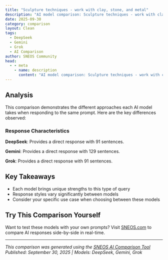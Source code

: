 ```yaml
---
title: "Sculpture techniques - work with clay, stone, and metal"
description: "AI model comparison: Sculpture techniques - work with clay, stone, and metal..."
date: 2025-09-30
category: comparison
layout: Clean
tags:
  - DeepSeek
  - Gemini
  - Grok
  - AI Comparison
author: SNEOS Community
head:
  - - meta
    - name: description
      content: "AI model comparison: Sculpture techniques - work with clay, stone, and metal..."
---
```


<ChatComparison
  title="Sculpture techniques - work with clay, stone, and metal"
  prompt="Sculpture techniques - work with clay, stone, and metal"
  :responses='{"DeepSeek": "Of course. Sculpture is a vast and rewarding art form with techniques spanning millennia. Here is a comprehensive guide to the fundamental techniques for working with clay, stone, and metal.\n\n---\n\n### Introduction: The Two Main Approaches\nBefore diving into materials, it\u0027s helpful to understand the two primary sculptural processes:\n\n1. **Additive (Modeling):** Building up a form by adding material. The primary example is working with clay.\n2. **Subtractive (Carving):** Removing material from a solid block to reveal the form within. The primary example is working with stone or wood.\n3. **Constructive/Assembling (A third, modern approach):** Joining pre-formed pieces of material (e.g., welding metal, assembling found objects).\n\n---\n\n### 1. Working with Clay (An Additive Process)\n\nClay is the most pliable and immediate sculpting material, ideal for modeling and capturing expression.\n\n#### Key Techniques:\n\n* **Hand-Building:** The most ancient techniques.\n * **Pinching:** Starting with a ball of clay, you press your thumb into the center and gently pinch and rotate the walls to create a pot or hollow form.\n * **Coiling:** Rolling out long \u0022snakes\u0022 or coils of clay and stacking them, then blending them together to build walls. Excellent for organic, asymmetrical forms.\n * **Slab Building:** Rolling out flat sheets (slabs) of clay and joining them to create geometric or angular forms.\n\n* **Modeling:** The process of building up the form by adding and shaping soft clay. You use your hands and simple tools to define details, textures, and anatomy.\n\n* **Using a Armature:** For larger or more complex clay sculptures, you build a skeletal framework (the armature) from wire, wood, or other materials to support the weight of the clay and prevent collapse.\n\n* **Surface Techniques:**\n * **Sgraffito:** Scratching through a layer of slip (liquid clay) to reveal the contrasting clay color beneath.\n * **Burnishing:** Polishing the surface with a smooth tool before firing to create a shiny, sealed surface.\n * **Applying Slip:** Using slip as a \u0022glue\u0022 to attach pieces or for decorative effects.\n\n#### The Firing Process:\nClay sculptures (now called \u0022greenware\u0022) must be fired in a kiln to become permanent (\u0022bisqueware\u0022). They can then be left as-is or finished with glaze and fired again.\n\n#### Advanced Method: Slip Casting\nCreating a plaster mold from an original model. Liquid clay (slip) is poured into the mold. The plaster absorbs water, leaving a layer of solid clay on the mold\u0027s interior. The excess slip is poured out, and the hollow clay piece is removed once firm and then fired.\n\n---\n\n### 2. Working with Stone (A Subtractive Process)\n\nStone carving is a discipline of patience and foresight. It is a reductive process; once material is removed, it cannot be put back.\n\n#### The Process \u0026 Key Techniques:\n\n1. **Selection \u0026 Planning:** Choosing the right stone (softer like soapstone or alabaster for beginners, harder like marble or granite for experts). The sculptor must visualize the final form within the raw block.\n\n2. **Roughing Out:** Removing large, unwanted portions of stone to get the basic shape.\n * **Tools:** Point chisel (for rapid removal), pitcher (for splitting off large sections), heavy hammers and mallets.\n\n3. **Refining the Form:** Moving from the general shape to more specific details.\n * **Tools:** Claw chisel (creates a textured surface and refines the shape), flat chisel (for smoothing and defining planes).\n\n4. **Finishing \u0026 Polishing:**\n * **Rasp \u0026 File:** Abrasive tools for the final shaping and smoothing of the stone surface.\n * **Sanding:** Using progressively finer grits of sandpaper or abrasive pads (from 80 grit to over 1000 grit) to erase tool marks and create a smooth surface.\n * **Polishing:** Using powders like tin oxide or pumice with a damp cloth or felt wheel to bring the stone to a high, reflective shine. Some sculptures are left with a \u0022tooled\u0022 texture for aesthetic effect.\n\n#### Important Safety Note:\nStone carving creates fine, hazardous dust. **Always wear a certified respirator and safety glasses.**\n\n---\n\n### 3. Working with Metal (Both Additive and Constructive)\n\nMetalworking is incredibly diverse, ranging from casting molten metal to forging and assembling solid pieces.\n\n#### Primary Techniques:\n\n**A. Metal Casting** (An Additive Process)\nThis is the process of pouring molten metal into a mold. It\u0027s how many classic bronze sculptures are made.\n\n* **Lost-Wax Casting (Cire Perdue):** The most common and revered method for creating hollow metal sculptures.\n 1. An original model is created in clay or wax.\n 2. A mold (usually flexible) is made from the original.\n 3. A wax replica is created from that mold.\n 4. The wax replica is covered in a ceramic shell or plaster (the \u0022investment\u0022).\n 5. The mold is heated, melting the wax out (this is the \u0022lost wax\u0022) and hardening the shell.\n 6. Molten metal (e.g., bronze) is poured into the hollow cavity.\n 7. Once cool, the ceramic shell is broken away, revealing the metal casting.\n 8. The final step is **chasing**: cleaning the surface, welding seams, and re-adding fine details with tools.\n\n**B. Fabrication \u0026 Forming** (A Constructive Process)\nBuilding a sculpture by cutting, shaping, and joining pieces of metal.\n\n* **Forging:** Heating metal (usually steel) until it\u0027s red-hot and malleable, then hammering it into shape on an anvil.\n* **Cutting:** Using saws, plasma cutters, or torches to cut metal sheet or rod into desired shapes.\n* **Joining:**\n * **Welding:** Using high heat to melt the edges of metal pieces and fuse them together, often adding a filler rod. (MIG, TIG, and Arc welding are common types).\n * **Brazing \u0026 Soldering:** Using a lower-temperature filler metal (brass or solder) to join pieces. The base metal does not melt.\n* **Finishing:** Metal can be finished in countless ways: grinding, sanding, polishing, patinating (using chemicals to create a colored surface), or painting.\n\n---\n\n### Summary Table for Comparison\n\n| Technique | Primary Process | Key Tools | Key Concepts | Best For |\n| :--- | :--- | :--- | :--- | :--- |\n| **Clay** | **Additive** | Hands, loops, wires, kiln | Modeling, armature, plasticity, firing | Expressive, organic forms; prototypes for casting |\n| **Stone** | **Subtractive** | Point chisel, claw chisel, rasp, hammer | Carving, \u0022finding the form,\u0022 reduction | Monolithic, permanent forms; direct, physical engagement |\n| **Metal (Casting)** | **Additive** | Furnace, molds, chasing tools | Lost-wax process, hollow forms, patina | Durable, complex, and replicable sculptures |\n| **Metal (Fabrication)** | **Constructive** | Welder, torch, grinder, hammer | Joining, forging, assembly | Geometric forms, large-scale work, modern aesthetics |\n\n### Getting Started\n* **Clay:** The most accessible. Start with a low-fire, water-based clay and simple hand-building techniques.\n* **Stone:** Begin with a soft stone like soapstone or alabaster and a basic rasp/file set. **Safety first!**\n* **Metal:** Fabrication is more accessible than casting. A beginner can start with simple brazing or cold connections (bolts, rivets) using sheet metal or wire.\n\nEach material offers a unique dialogue between the artist and their medium, demanding different skills and rewarding with distinct forms of beauty.", "Gemini": "Okay, let\u0027s break down the key sculpture techniques for working with clay, stone, and metal. Each material presents unique challenges and opportunities, leading to distinct approaches.\n\n**I. Clay Sculpture Techniques**\n\nClay is a versatile and forgiving material, perfect for beginners and capable of incredible detail in the hands of a master. It\u0027s generally worked in three stages: *wet (plastic)*, *leather-hard*, and *bone-dry* (before firing).\n\n* **Additive Techniques (Building Up)**:\n\n * **Pinching:** Creating a form by squeezing and shaping a ball of clay with your fingers. Excellent for small, organic shapes.\n * **Coiling:** Rolling clay into long, snake-like coils and layering them on top of each other, joining them together by blending or scoring and slipping (see below). Good for creating vessels and textured surfaces.\n * **Slab Building:** Rolling clay into flat sheets (slabs) and cutting, shaping, and joining them together to create geometric or angular forms. Useful for boxes, architectural models, and other constructed shapes.\n * **Modeling:** Adding clay to a base form, building up volume and detail. This is a broad term encompassing many ways of adding clay. It often involves using tools to shape and smooth the added material.\n * **Sprigging:** Applying small, pre-made clay decorations (like flowers or figures) to a larger clay form.\n\n* **Subtractive Techniques (Taking Away)**:\n\n * **Carving:** Removing clay from a larger mass using tools to reveal the desired form. This is more common in the *leather-hard* stage, as the clay is firm enough to hold its shape but still soft enough to carve. Requires careful planning as mistakes are difficult to correct.\n\n* **Joining Techniques:**\n\n * **Scoring and Slipping:** This is *essential* for joining clay pieces. Scoring involves scratching the surfaces of the clay that will be joined. Slipping is applying a slurry of clay and water (slip) to the scored areas. The two pieces are then pressed together firmly, ensuring a strong bond. This prevents cracking during drying and firing.\n\n* **Surface Techniques:**\n\n * **Burnishing:** Polishing the surface of *leather-hard* clay with a smooth tool (like a spoon or stone) to create a shiny, reflective surface.\n * **Texturing:** Impressing patterns or textures into the clay surface using various tools or objects (e.g., stamps, fabrics, natural materials).\n * **Applying Slip/Underglaze:** Using liquid clay (slip) or commercially prepared underglazes to add color and decoration to the surface. These are applied before firing.\n * **Glazing:** Applying a glassy coating to the clay surface. Glazes fuse to the clay during a second firing, making the piece waterproof and adding color and visual interest.\n * **Sgraffito:** Scratching through a layer of slip or underglaze to reveal the clay body underneath, creating a contrasting design.\n\n* **Important Considerations for Clay:**\n\n * **Wedging:** Removing air bubbles from the clay by kneading it in a specific way. Air bubbles can cause explosions during firing.\n * **Drying:** Clay must be dried slowly and evenly to prevent cracking. Covering the piece with plastic or damp cloths helps to control the drying process.\n * **Firing:** Clay must be fired in a kiln to harden it and make it permanent. The firing temperature depends on the type of clay being used. Earthenware is fired at a lower temperature than stoneware or porcelain.\n * **Shrinkage:** Clay shrinks as it dries and fires. This must be taken into account when planning the size of the sculpture.\n\n**II. Stone Sculpture Techniques**\n\nStone sculpture is a subtractive process that requires patience, precision, and an understanding of the stone\u0027s properties. Different types of stone (marble, granite, limestone, sandstone) have varying hardness, grain, and workability.\n\n* **Planning \u0026 Preparation:**\n\n * **Selecting the Stone:** Choosing the right stone is crucial. Consider its color, grain, hardness, and susceptibility to weathering.\n * **Sketching \u0026 Modeling:** Creating sketches or a small clay model (maquette) to visualize the final sculpture.\n * **Marking the Stone:** Transferring the design onto the stone using measuring tools, pencils, and sometimes a compass.\n\n* **Roughing Out (Removing Large Amounts of Stone):**\n\n * **Point Chisel \u0026 Hammer:** A pointed chisel used to remove large pieces of stone, creating a rough outline of the sculpture.\n * **Tooth Chisel (Claw Chisel):** A chisel with multiple teeth, used to remove stone more quickly and create a textured surface. Often used after the point chisel.\n * **Power Tools:** Angle grinders with diamond blades, rotary tools, and pneumatic hammers can significantly speed up the roughing-out process. *Safety gear is essential when using power tools.*\n\n* **Refining the Form (Adding Detail):**\n\n * **Flat Chisel:** A chisel with a flat blade, used to refine the shape and smooth the surface.\n * **Rounding Chisels:** Used for creating curves and rounded shapes.\n * **Rasps \u0026 Rifflers:** Abrasive tools used to remove small amounts of stone and refine the surface. Rifflers are smaller rasps with curved ends, useful for reaching tight spaces.\n\n* **Finishing (Polishing \u0026 Detailing):**\n\n * **Abrasives:** Progressively finer grades of sandpaper or abrasive pads are used to smooth and polish the stone surface.\n * **Polishing Compounds:** Applied with a polishing wheel or cloth to create a high-gloss finish.\n * **Specialized Tools:** Depending on the stone and desired effect, specialized tools like diamond-tipped engravers or carving knives may be used for fine details.\n\n* **Tools and Equipment:**\n\n * **Hammers:** Mallets (wooden or rubber) and steel hammers.\n * **Chisels:** Various shapes and sizes (point, tooth, flat, rounding).\n * **Rasps \u0026 Rifflers:** For smoothing and refining surfaces.\n * **Abrasives:** Sandpaper, abrasive pads, polishing compounds.\n * **Power Tools (Optional):** Angle grinders, rotary tools, pneumatic hammers.\n * **Safety Gear:** Safety glasses, gloves, dust mask or respirator, ear protection.\n * **Measuring Tools:** Calipers, rulers, measuring tapes.\n\n* **Important Considerations for Stone:**\n\n * **Stone Grain:** Understanding the grain of the stone is crucial for successful carving. Working against the grain can cause the stone to split or break.\n * **Dust Control:** Stone carving produces a lot of dust, which can be harmful to your lungs. Always wear a dust mask or respirator and work in a well-ventilated area.\n * **Patience and Perseverance:** Stone carving is a slow and demanding process. It requires patience, perseverance, and a willingness to learn from mistakes.\n * **Support:** The piece may require support as it is being worked on.\n\n**III. Metal Sculpture Techniques**\n\nMetal sculpture encompasses a wide range of techniques, from traditional forging to modern welding and casting. Different metals (steel, bronze, aluminum, copper) have different melting points, workability, and corrosion resistance.\n\n* **Additive Techniques (Joining Metal):**\n\n * **Welding:** Fusing metal pieces together using heat and pressure (and often a filler metal). Different types of welding include:\n * **Arc Welding (SMAW, GMAW, GTAW):** Uses an electric arc to create the heat for welding. SMAW (Shielded Metal Arc Welding - \u0022stick welding\u0022) is common and versatile. GMAW (Gas Metal Arc Welding - \u0022MIG welding\u0022) is faster and easier for beginners. GTAW (Gas Tungsten Arc Welding - \u0022TIG welding\u0022) is more precise and used for delicate work.\n * **Oxy-Acetylene Welding:** Uses a flame produced by burning oxygen and acetylene gas to melt and fuse the metal. Less common in modern sculpture but still useful for certain applications.\n * **Brazing:** Joining metal pieces together using a filler metal (brazing alloy) that melts at a lower temperature than the base metals. Creates a strong bond but is not as strong as welding.\n * **Soldering:** Similar to brazing, but uses a filler metal (solder) that melts at an even lower temperature. Used for joining small parts or creating electrical connections.\n * **Riveting:** Joining metal pieces together using rivets (metal fasteners). A mechanical joining method that is strong and durable.\n * **Bolting/Screwing:** Joining metal pieces together using bolts or screws. Allows for disassembly.\n\n* **Subtractive Techniques (Removing Metal):**\n\n * **Cutting:** Using saws, torches, or lasers to cut metal into desired shapes.\n * **Filing:** Using files to remove small amounts of metal and refine the shape.\n * **Grinding:** Using grinders to remove larger amounts of metal and smooth surfaces.\n * **Machining:** Using lathes, milling machines, and other machine tools to precisely shape metal.\n\n* **Forming Techniques (Changing the Shape of Metal):**\n\n * **Forging:** Shaping metal by heating it and hammering it into the desired form. Requires specialized tools and skills.\n * **Bending:** Using bending machines or hand tools to bend metal into curves or angles.\n * **Rolling:** Passing metal through rollers to reduce its thickness or create specific shapes.\n * **Stamping:** Pressing a die into metal to create a specific shape or pattern.\n * **Spinning:** Shaping metal by rotating it on a lathe while applying pressure with a forming tool.\n\n* **Casting Techniques (Pouring Molten Metal):**\n\n * **Lost-Wax Casting (Cire Perdue):** A traditional method where a wax model is covered in a ceramic shell, the wax is melted out, and molten metal is poured into the cavity. Allows for highly detailed sculptures.\n * **Sand Casting:** Pouring molten metal into a mold made of sand. A less precise method than lost-wax casting but suitable for larger and simpler shapes.\n * **Investment Casting:** Similar to Lost-Wax casting, but typically uses more advanced materials and precise control in the process.\n\n* **Surface Finishing Techniques:**\n\n * **Polishing:** Using abrasive compounds and polishing wheels to create a smooth, shiny surface.\n * **Grinding \u0026 Sanding:** To remove imperfections and create desired surface texture.\n * **Patination:** Applying chemicals to the metal surface to create a colored or textured finish.\n * **Painting/Powder Coating:** Applying a protective coating of paint or powder to the metal surface.\n\n* **Tools and Equipment:**\n\n * **Welding Equipment:** Welding machine, welding helmet, gloves, protective clothing.\n * **Cutting Tools:** Saws, torches, shears, plasma cutters.\n * **Grinding Tools:** Angle grinders, bench grinders, die grinders.\n * **Forming Tools:** Hammers, anvils, bending machines, rollers.\n * **Casting Equipment:** Furnace, crucibles, molds, pouring tools.\n * **Safety Gear:** Safety glasses, gloves, hearing protection, respirator.\n\n* **Important Considerations for Metal:**\n\n * **Metal Type:** Different metals have different properties that affect their workability and suitability for different projects.\n * **Safety:** Metalworking can be dangerous. Always wear appropriate safety gear and follow safe working practices.\n * **Ventilation:** Welding and other metalworking processes can produce fumes that are harmful to your health. Work in a well-ventilated area.\n * **Corrosion:** Some metals are susceptible to corrosion. Protect your sculptures with a protective coating or finish.\n\n**In Summary:**\n\nEach material offers unique artistic possibilities. Understanding the specific techniques and challenges associated with clay, stone, and metal will allow you to create compelling and durable sculptures. Don\u0027t be afraid to experiment and develop your own personal style! Remember that practice and patience are key to mastering any of these techniques. Good luck!\n", "Grok": "Sculpture is a versatile art form that involves creating three-dimensional works using a variety of materials and techniques. Below is an overview of the primary techniques for working with clay, stone, and metal, three of the most common materials used in sculpture.\n\n---\n\n### **1. Working with Clay**\nClay is a malleable, versatile material that is often used for both beginner and advanced sculptors. It can be shaped, fired, and finished in various ways.\n\n#### **Techniques for Clay Sculpture**\n- **Modeling (Hand-Building):**\n - **Pinching:** Start with a ball of clay and use your fingers to pinch and shape it into a form, often used for small bowls or figures.\n - **Coiling:** Roll out long, snake-like ropes of clay and layer them to build up the form. Join coils by smoothing or scoring (scratching the surface for better adhesion).\n - **Slab Building:** Roll clay into flat sheets, cut them into shapes, and assemble them into a structure, often for geometric or architectural forms.\n - Tools: Hands, wooden tools, wire loops, and rolling pins.\n \n- **Sculpting with Wet Clay (Additive Process):**\n - Build up the form by adding pieces of wet clay to create volume and details.\n - Keep the clay moist with a spray bottle or damp cloth to prevent cracking.\n \n- **Carving (Subtractive Process):**\n - Once the clay is leather-hard (partially dried and firm but still workable), carve away excess material to refine shapes and add details.\n - Tools: Wire loops, ribs, and carving tools.\n \n- **Casting with Slip (Liquid Clay):**\n - Pour liquid clay (slip) into a mold, allow it to set for a specific time to form a shell, then pour out excess slip. Once hardened, remove the piece from the mold.\n - Often used for mass production of ceramic objects.\n \n- **Firing and Finishing:**\n - **Bisque Firing:** Fire the clay in a kiln (around 1800\u20132000\u00B0F or 1000\u00B0C) to harden it into a porous state.\n - **Glazing:** Apply a glaze (liquid glass-like coating) to the bisque-fired piece for color and surface finish, then fire again at a higher temperature.\n - **Alternative Finishes:** Paint with acrylics, or leave unglazed for a natural look (e.g., terra cotta).\n\n#### **Types of Clay**\n- **Earthenware:** Low firing temperature, porous, often red or brown.\n- **Stoneware:** Higher firing temperature, durable, gray or brown.\n- **Porcelain:** High firing temperature, fine and white, more delicate.\n\n#### **Safety Tips**\n- Work in a well-ventilated area to avoid inhaling clay dust.\n- Clean tools and workspace to prevent contamination.\n\n---\n\n### **2. Working with Stone**\nStone sculpture is one of the oldest forms of art, requiring precision and patience due to the material\u2019s hardness. It is primarily a subtractive process (removing material to reveal the form).\n\n#### **Techniques for Stone Sculpture**\n- **Carving (Subtractive Process):**\n - Select a stone (e.g., marble, granite, limestone, or soapstone) based on hardness and desired finish.\n - Use chisels, mallets, hammers, and drills to remove large chunks of stone, working from rough shapes to fine details.\n - **Pointing:** Use a pointing machine or calipers to transfer measurements from a model or drawing to the stone for accuracy.\n - Tools: Flat chisels (for broad cuts), point chisels (for roughing out), hammers/mallets, pneumatic tools, and rasps (for smoothing).\n \n- **Finishing:**\n - Sand the surface with increasingly fine grits of sandpaper or abrasive stones to achieve a smooth finish.\n - Polishing: Use polishing pads or compounds to create a glossy surface (especially for marble).\n - Texturing: Leave rough textures or tool marks for artistic effect.\n\n#### **Types of Stone**\n- **Marble:** Medium hardness, polishes well, often white or veined (e.g., Carrara marble).\n- **Granite:** Very hard, durable, often used for outdoor sculptures, comes in various colors.\n- **Limestone:** Softer, easier to carve, but less durable, often beige or gray.\n- **Soapstone:** Very soft, easy to carve, ideal for beginners, often green or gray.\n\n#### **Safety Tips**\n- Wear protective gear like goggles, gloves, and a dust mask to avoid injury from stone chips and dust.\n- Use proper ventilation or work outdoors to avoid inhaling silica dust (especially with sandstone or granite).\n- Secure the stone on a stable base to prevent it from shifting while carving.\n\n---\n\n### **3. Working with Metal**\nMetal sculpture involves shaping, joining, and finishing metal materials through additive, subtractive, or casting processes. It often requires specialized tools and skills due to the material\u0027s strength and rigidity.\n\n#### **Techniques for Metal Sculpture**\n- **Welding and Fabrication (Additive Process):**\n - Join pieces of metal using welding techniques (e.g., arc welding, MIG, or TIG welding) to build forms.\n - Cut metal sheets, rods, or bars using saws, plasma cutters, or angle grinders, then assemble them into the desired shape.\n - Often used for large, industrial-style sculptures (e.g., works by Alexander Calder or David Smith).\n - Tools: Welding equipment, grinders, cutting torches, and clamps.\n \n- **Forging and Shaping:**\n - Heat metal in a forge until malleable, then hammer it on an anvil to shape it (blacksmithing techniques).\n - Use techniques like bending, twisting, or rolling to create curves and organic forms.\n - Often used for iron or steel sculptures.\n - Tools: Hammers, tongs, forges, and anvils.\n \n- **Casting (Mold-Based Process):**\n - Create a model in wax, clay, or another material, then make a mold (often using sand, plaster, or ceramic materials).\n - Melt metal (e.g., bronze, aluminum) in a furnace and pour it into the mold (lost-wax casting or sand casting).\n - Once cooled, break away the mold and clean the metal piece.\n - Refine details with chisels, files, or grinders.\n - Tools: Crucibles, furnaces, molds, and finishing tools.\n \n- **Finishing:**\n - Grind or sand to smooth rough edges or surfaces.\n - Patination: Apply chemicals or heat to create a surface color or texture (e.g., green patina on bronze).\n - Polishing: Use buffs or compounds for a shiny finish, or leave raw for an industrial look.\n\n#### **Types of Metal**\n- **Bronze:** Commonly used for casting, durable, develops a patina over time.\n- **Steel:** Strong, often used for welded sculptures, can be stainless for outdoor use.\n- **Aluminum:** Lightweight, corrosion-resistant, often used in modern sculptures.\n- **Iron:** Strong but prone to rust, often forged.\n\n#### **Safety Tips**\n- Wear protective gear, including gloves, welding helmets, safety glasses, and fire-resistant clothing.\n- Work in a well-ventilated area or use fume extractors when welding or melting metal to avoid inhaling toxic fumes.\n- Handle hot metal with caution and ensure proper storage of flammable materials.\n\n---\n\n### **Comparing the Materials**\n| **Material** | **Primary Technique** | **Skill Level** | **Durability** | **Common Use** |\n|--------------|------------------------------|----------------------|----------------------|---------------------------------|\n| **Clay** | Modeling, Carving, Casting | Beginner to Advanced | Moderate (if fired) | Figurines, Pottery, Small works|\n| **Stone** | Carving (Subtractive) | Intermediate to Advanced | High | Monuments, Classical Statues |\n| **Metal** | Welding, Forging, Casting | Intermediate to Advanced | High | Modern, Large-scale, Outdoor |\n\n---\n\n### **General Tips for Sculptors**\n- **Plan Your Design:** Sketch or create a maquette (small model) before starting on the full-scale piece to visualize proportions and composition.\n- **Choose the Right Tools:** Invest in quality tools specific to the material for better control and results.\n- **Practice Patience:** Sculpting, especially with stone and metal, is time-intensive and requires precision.\n- **Experiment with Mixed Media:** Combine materials (e.g., metal with stone) for unique effects.\n- **Study Anatomy and Form:** Especially for figurative sculpture, understanding the human or animal form is crucial for realism.\n\nEach material offers unique challenges and aesthetic possibilities, and mastering these techniques can lead to a wide range of creative expressions in sculpture. If you have a specific material or project in mind, let me know, and I can provide more detailed guidance!"}' 
  published-date="22:46"
/>

## Analysis

This comparison demonstrates the different approaches each AI model takes when responding to the same prompt. Here are the key differences observed:

### Response Characteristics

**DeepSeek**: Provides a direct response with 91 sentences. 

**Gemini**: Provides a direct response with 129 sentences. 

**Grok**: Provides a direct response with 91 sentences. 

## Key Takeaways

- Each model brings unique strengths to this type of query
- Response styles vary significantly between models
- Consider your specific use case when choosing between these models

## Try This Comparison Yourself

Want to test these models with your own prompts? Visit [SNEOS.com](https://sneos.com) to compare AI responses side-by-side in real-time.

---

*This comparison was generated using the [SNEOS AI Comparison Tool](https://sneos.com)*
*Published: September 30, 2025 | Models: DeepSeek, Gemini, Grok*
